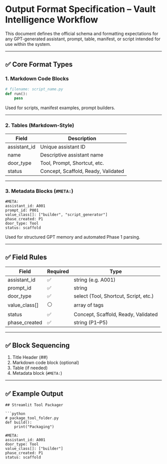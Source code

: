 # Output Format Specification – Vault Intelligence Workflow

This document defines the official schema and formatting expectations for any GPT-generated assistant, prompt, table, manifest, or script intended for use within the system.

---

## ✅ Core Format Types

### 1. Markdown Code Blocks

```python
# filename: script_name.py
def run():
    pass
```

Used for scripts, manifest examples, prompt builders.

---

### 2. Tables (Markdown-Style)

| Field | Description |
|-------|-------------|
| assistant_id | Unique assistant ID |
| name | Descriptive assistant name |
| door_type | Tool, Prompt, Shortcut, etc. |
| status | Concept, Scaffold, Ready, Validated |

---

### 3. Metadata Blocks (`#META:`)

```
#META:
assistant_id: A001
prompt_id: P001
value_class[]: ["builder", "script_generator"]
phase_created: P1
door_type: Tool
status: scaffold
```

Used for structured GPT memory and automated Phase 1 parsing.

---

## ✅ Field Rules

| Field | Required | Type |
|-------|----------|------|
| assistant_id | ✅ | string (e.g. A001) |
| prompt_id | ✅ | string |
| door_type | ✅ | select (Tool, Shortcut, Script, etc.) |
| value_class[] | ⚪ | array of tags |
| status | ✅ | Concept, Scaffold, Ready, Validated |
| phase_created | ✅ | string (P1–P5) |

---

## ✅ Block Sequencing

1. Title Header (##)
2. Markdown code block (optional)
3. Table (if needed)
4. Metadata block (`#META:`)

---

## ✅ Example Output

```
## Streamlit Tool Packager

```python
# package_tool_folder.py
def build():
    print("Packaging")
```

```
#META:
assistant_id: A001
door_type: Tool
value_class[]: ["builder"]
phase_created: P1
status: scaffold
```
```

